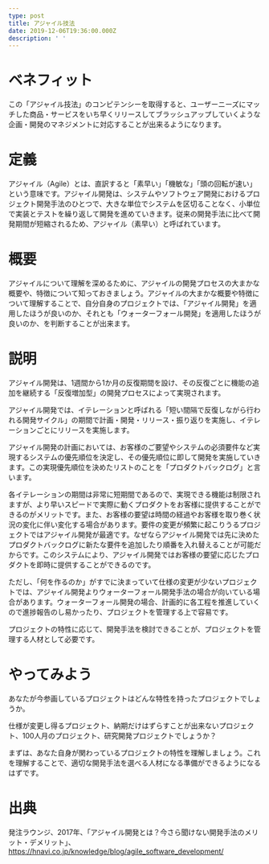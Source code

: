 ```yaml
---
type: post
title: アジャイル技法
date: 2019-12-06T19:36:00.000Z
description: ' '
---
```

# ベネフィット

この「アジャイル技法」のコンピテンシーを取得すると、ユーザーニーズにマッチした商品・サービスをいち早くリリースしてブラッシュアップしていくような企画・開発のマネジメントに対応することが出来るようになります。

# 定義

アジャイル（Agile）とは、直訳すると「素早い」「機敏な」「頭の回転が速い」という意味です。アジャイル開発は、システムやソフトウェア開発におけるプロジェクト開発手法のひとつで、大きな単位でシステムを区切ることなく、小単位で実装とテストを繰り返して開発を進めていきます。従来の開発手法に比べて開発期間が短縮されるため、アジャイル（素早い）と呼ばれています。

# 概要

アジャイルについて理解を深めるために、アジャイルの開発プロセスの大まかな概要や、特徴について知っておきましょう。アジャイルの大まかな概要や特徴について理解することで、自分自身のプロジェクトでは、「アジャイル開発」を適用したほうが良いのか、それとも「ウォーターフォール開発」を適用したほうが良いのか、を判断することが出来ます。

# 説明

アジャイル開発は、1週間から1か月の反復期間を設け、その反復ごとに機能の追加を継続する「反復増加型」の開発プロセスによって実現されます。

アジャイル開発では、イテレーションと呼ばれる「短い間隔で反復しながら行われる開発サイクル」の期間で計画・開発・リリース・振り返りを実施し、イテレーションごとにリリースを実施します。

アジャイル開発の計画においては、お客様のご要望やシステムの必須要件など実現するシステムの優先順位を決定し、その優先順位に即して開発を実施していきます。この実現優先順位を決めたリストのことを「プロダクトバックログ」と言います。

各イテレーションの期間は非常に短期間であるので、実現できる機能は制限されますが、より早いスピードで実際に動くプロダクトをお客様に提供することができるのがメリットです。また、お客様の要望は時間の経過やお客様を取り巻く状況の変化に伴い変化する場合があります。要件の変更が頻繁に起こりうるプロジェクトではアジャイル開発が最適です。なぜならアジャイル開発では先に決めたプロダクトバックログに新たな要件を追加したり順番を入れ替えることが可能だからです。このシステムにより、アジャイル開発ではお客様の要望に応じたプロダクトを即時に提供することができるのです。

ただし、「何を作るのか」がすでに決まっていて仕様の変更が少ないプロジェクトでは、アジャイル開発よりウォーターフォール開発手法の場合が向いている場合があります。ウォーターフォール開発の場合、計画的に各工程を推進していくので進捗報告のし易かったり、プロジェクトを管理する上で容易です。

プロジェクトの特性に応じて、開発手法を検討できることが、プロジェクトを管理する人材として必要です。

# やってみよう

あなたが今参画しているプロジェクトはどんな特性を持ったプロジェクトでしょうか。

仕様が変更し得るプロジェクト、納期だけはずらすことが出来ないプロジェクト、100人月のプロジェクト、研究開発プロジェクトでしょうか？

まずは、あなた自身が関わっているプロジェクトの特性を理解しましょう。これを理解することで、適切な開発手法を選べる人材になる準備ができるようになるはずです。

# 出典

発注ラウンジ、2017年、「アジャイル開発とは？今さら聞けない開発手法のメリット・デメリット」、https://hnavi.co.jp/knowledge/blog/agile_software_development/

